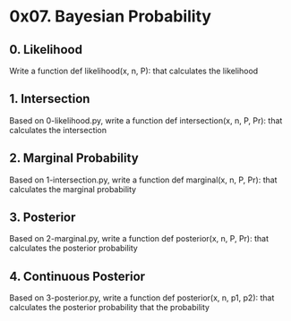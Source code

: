 # 0x07. Bayesian Probability

## 0. Likelihood

Write a function def likelihood(x, n, P): that calculates the likelihood

## 1. Intersection

Based on 0-likelihood.py, write a function def intersection(x, n, P, Pr): that calculates the intersection

## 2. Marginal Probability

Based on 1-intersection.py, write a function def marginal(x, n, P, Pr): that calculates the marginal probability

## 3. Posterior

Based on 2-marginal.py, write a function def posterior(x, n, P, Pr): that calculates the posterior probability

## 4. Continuous Posterior

Based on 3-posterior.py, write a function def posterior(x, n, p1, p2): that calculates the posterior probability that the probability